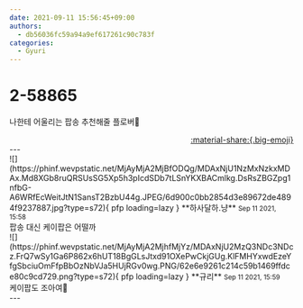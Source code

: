 ```yaml
---
date: 2021-09-11 15:56:45+09:00
authors:
  - db56036fc59a94a9ef617261c90c783f
categories:
  - Gyuri
---
```


# 2-58865

<div class="post-container" markdown="1">
<div class="content-container md-sidebar__scrollwrap" markdown="1">

나한테 어울리는 팝송 추천해줄 플로버🧡

</div>
</div>

<div style="text-align: right;" markdown="1">
<a href="https://weverse.io/fromis9/artist/2-58865" style="text-align: right;">:material-share:{.big-emoji}</a>
</div>
---

<div class="comments-container md-sidebar__scrollwrap" markdown="1">
<div class="comment" markdown="1">
<div class='id-container' markdown="1">
![](https://phinf.wevpstatic.net/MjAyMjA2MjBfODQg/MDAxNjU1NzMxNzkxMDAx.Md8XGb8ruQRSUsSG5Xp5h3pIcdSDb7tLSnYKXBACmlkg.DsRsZBGZpg1nfbG-A6WRfEcWeitJtN1SansT2BzbU44g.JPEG/6d900c0bb2854d3e89672de4894f9237887.jpg?type=s72){ pfp loading=lazy }
**하사달하.냥** <small>Sep 11 2021, 15:58</small><br>
</div>
<div class='comment-body' markdown="1">
팝송 대신 케이팝은 어떨까
</div>
</div>
<div class="reply" markdown="1">
<div class="comment" markdown="1">
<div class='id-container' markdown="1">
![](https://phinf.wevpstatic.net/MjAyMjA2MjhfMjYz/MDAxNjU2MzQ3NDc3NDcz.FrQ7wSy1Ga6P862x6hUT18BgGLsJtxd91OXePwCkjGUg.KlFMHYxwdEzeYfgSbciuOmFfpBbOzNbVJa5HUjRGv0wg.PNG/62e6e9261c214c59b1469ffdce80c9cd729.png?type=s72){ pfp loading=lazy }
**<span class="artist">규리</span>** <small>Sep 11 2021, 15:59</small><br>
</div>
<div class='comment-body' markdown="1">
케이팝도 조아여🧡
</div>
</div>
</div>
</div>
---
